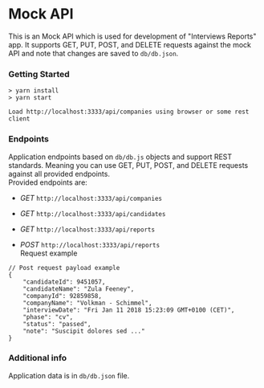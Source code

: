 # Mock API

This is an Mock API which is used for development of "Interviews Reports" app.
It supports GET, PUT, POST, and DELETE requests against the mock API and note that changes are saved to `db/db.json`.

### Getting Started

```
> yarn install
> yarn start   

Load http://localhost:3333/api/companies using browser or some rest client
```

### Endpoints 

Application endpoints based on `db/db.js` objects and support REST standards.
Meaning you can use GET, PUT, POST, and DELETE requests against all provided endpoints.   
Provided endpoints are:   
* *GET* `http://localhost:3333/api/companies`   
* *GET* `http://localhost:3333/api/candidates`
* *GET* `http://localhost:3333/api/reports`   
   

* *POST* `http://localhost:3333/api/reports`    
Request example
```
// Post request payload example
{
    "candidateId": 9451057,
    "candidateName": "Zula Feeney",
    "companyId": 92859858,
    "companyName": "Volkman - Schimmel",
    "interviewDate": "Fri Jan 11 2018 15:23:09 GMT+0100 (CET)",
    "phase": "cv",
    "status": "passed",
    "note": "Suscipit dolores sed ..."
}
``` 


### Additional info

Application data is in `db/db.json` file.
